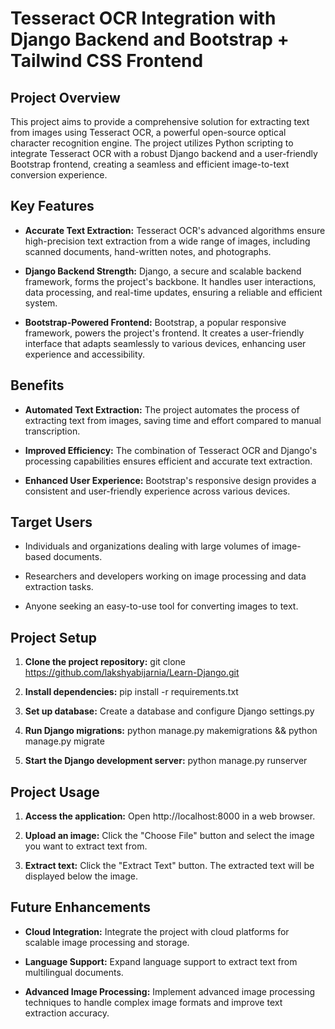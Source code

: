 # Tesseract OCR Integration with Django Backend and Bootstrap + Tailwind CSS Frontend

## Project Overview

This project aims to provide a comprehensive solution for extracting text from images using Tesseract OCR, a powerful open-source optical character recognition engine. The project utilizes Python scripting to integrate Tesseract OCR with a robust Django backend and a user-friendly Bootstrap frontend, creating a seamless and efficient image-to-text conversion experience.

## Key Features

* **Accurate Text Extraction:** Tesseract OCR's advanced algorithms ensure high-precision text extraction from a wide range of images, including scanned documents, hand-written notes, and photographs.

* **Django Backend Strength:** Django, a secure and scalable backend framework, forms the project's backbone. It handles user interactions, data processing, and real-time updates, ensuring a reliable and efficient system.

* **Bootstrap-Powered Frontend:** Bootstrap, a popular responsive framework, powers the project's frontend. It creates a user-friendly interface that adapts seamlessly to various devices, enhancing user experience and accessibility.

## Benefits

* **Automated Text Extraction:** The project automates the process of extracting text from images, saving time and effort compared to manual transcription.

* **Improved Efficiency:** The combination of Tesseract OCR and Django's processing capabilities ensures efficient and accurate text extraction.

* **Enhanced User Experience:** Bootstrap's responsive design provides a consistent and user-friendly experience across various devices.

## Target Users

* Individuals and organizations dealing with large volumes of image-based documents.

* Researchers and developers working on image processing and data extraction tasks.

* Anyone seeking an easy-to-use tool for converting images to text.

## Project Setup

1. **Clone the project repository:** git clone https://github.com/lakshyabijarnia/Learn-Django.git

2. **Install dependencies:** pip install -r requirements.txt

3. **Set up database:** Create a database and configure Django settings.py

4. **Run Django migrations:** python manage.py makemigrations && python manage.py migrate

5. **Start the Django development server:** python manage.py runserver

## Project Usage

1. **Access the application:** Open http://localhost:8000 in a web browser.

2. **Upload an image:** Click the "Choose File" button and select the image you want to extract text from.

3. **Extract text:** Click the "Extract Text" button. The extracted text will be displayed below the image.

## Future Enhancements

* **Cloud Integration:** Integrate the project with cloud platforms for scalable image processing and storage.

* **Language Support:** Expand language support to extract text from multilingual documents.

* **Advanced Image Processing:** Implement advanced image processing techniques to handle complex image formats and improve text extraction accuracy.
